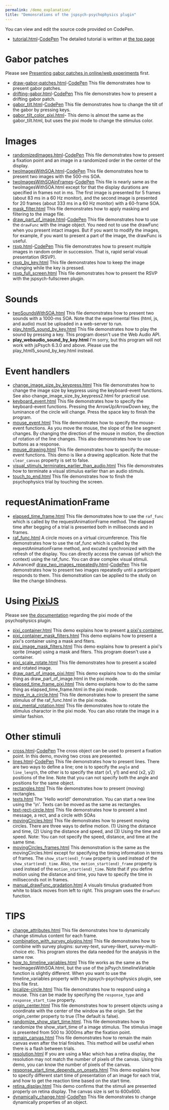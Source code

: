 ```yaml
---
permalink: /demo_explanation/
title: "Demonsrations of the jspsych-psychophysics plugin"
---
```


You can view and edit the source code provided on CodePen.

- [tutorial.html](https://www.hes.kyushu-u.ac.jp/~kurokid/jspsychophysics/demos/tutorial.html)-[CodePen](https://codepen.io/kurokida/pen/JjJoXWG) The detailed tutorial is written at [the top page](http://jspsychophysics.hes.kyushu-u.ac.jp/)

# Gabor patches

Please see [Presenting gabor patches in online/web experiments](gabor.md) first.

- [draw-gabor-patches.html](https://www.hes.kyushu-u.ac.jp/~kurokid/jspsychophysics/demos/draw-gabor-patches.html)-[CodePen](https://codepen.io/kurokida/pen/NWgPVxX) This file demonstrates how to present gabor patches.
- [drifting-gabor.html](https://www.hes.kyushu-u.ac.jp/~kurokid/jspsychophysics/demos/drifting-gabor.html?pixi_flag=1)-[CodePen](https://codepen.io/kurokida/pen/gORbJMW) This file demonstrates how to present a drifting gabor patch.
- [gabor_tilt.html](https://www.hes.kyushu-u.ac.jp/~kurokid/jspsychophysics/demos/gabor_tilt.html)-[CodePen](https://codepen.io/kurokida/pen/YzrvjvV) This file demonstrates how to change the tilt of the gabor by pressing keys.
- [gabor_tilt_color_pixi.html](https://www.hes.kyushu-u.ac.jp/~kurokid/jspsychophysics/demos/gabor_tilt_color_pixi.html)- This demo is almost the same as the gabor_tilt.html, but uses the pixi mode to change the stimulus color.

# Images

- [randomizedImages.html](https://www.hes.kyushu-u.ac.jp/~kurokid/jspsychophysics/demos/randomizedImages.html)-[CodePen](https://codepen.io/kurokida/pen/jOwEowv) This file demonstrates how to present a fixation point and an image in a randomized order in the center of the display.
- [twoImagesWithSOA.html](https://www.hes.kyushu-u.ac.jp/~kurokid/jspsychophysics/demos/twoImagesWithSOA.html)-[CodePen](https://codepen.io/kurokida/pen/BaZjxov) This file demonstrates how to present two images with the 500-ms SOA.
- [twoImagesWithSOAinFrames](https://www.hes.kyushu-u.ac.jp/~kurokid/jspsychophysics/demos/twoImagesWithSOAinFrames.html)-[CodePen](https://codepen.io/kurokida/pen/NWgxMNV) This file is nearly same as the twoImagesWithSOA.html except for that the display durations are specified in frames not in ms. The first image is presented for 5 frames (about 83 ms in a 60 Hz monitor), and the second image is presented for 20 frames (about 333 ms in a 60 Hz monitor) with a 60-frame SOA.
- [mask_filter.html](https://www.hes.kyushu-u.ac.jp/~kurokid/jspsychophysics/demos/mask_filter.html) This file demonstrates how to apply masking and filtering to the image file.
- [draw_part_of_image.html](https://www.hes.kyushu-u.ac.jp/~kurokid/jspsychophysics/demos/draw_part_of_image.html)-[CodePen](https://codepen.io/kurokida/pen/OJgMZRd) This file demonstrates how to use the `drawFunc` with the image object. You need not to use the drawFunc when you present intact images. But if you want to modify the images, for example, if you want to present a part of the image, the drawFunc is useful.
- [rsvp.html](https://www.hes.kyushu-u.ac.jp/~kurokid/jspsychophysics/demos/rsvp.html)-[CodePen](https://codepen.io/kurokida/pen/KKqwzyE) This file demonstrates how to present multiple images in random order in succession. That is, rapid serial visual presentation (RSVP).
- [rsvp_by_key.html](https://www.hes.kyushu-u.ac.jp/~kurokid/jspsychophysics/demos/rsvp_by_key.html) This file demonstrates how to keep the image changing while the key is pressed.
- [rsvp_full_screen.html](https://www.hes.kyushu-u.ac.jp/~kurokid/jspsychophysics/demos/rsvp_full_screen.html) This file demonstrates how to present the RSVP with the jspsych-fullscreen plugin.

# Sounds

- [twoSoundsWithSOA.html](https://www.hes.kyushu-u.ac.jp/~kurokid/jspsychophysics/demos/twoSoundsWithSOA.html) This file demonstrates how to present two sounds with a 1000-ms SOA. Note that the experimental files (html, js, and audio) must be uploaded in a web-server to run.
- [play_html5_sound_by_key.html](https://www.hes.kyushu-u.ac.jp/~kurokid/jspsychophysics/demos/play_html5_sound_by_key.html) This file demonstrates how to play the sound by pressing a key. This program doesn't use the Web Audio API.
- **play_webaudio_sound_by_key.html** I'm sorry, but this program will not work with jsPsych 6.3.0 and above. Please use the play_html5_sound_by_key.html instead.

# Event handlers

- [change_image_size_by_keypress.html](https://www.hes.kyushu-u.ac.jp/~kurokid/jspsychophysics/demos/change_image_size_by_keypress.html) This file demonstrates how to change the image size by keypress using the keyboard-event functions. See also change_image_size_by_keypress2.html for practical use.
- [keyboard_event.html](https://www.hes.kyushu-u.ac.jp/~kurokid/jspsychophysics/demos/keyboard_event.html) This file demonstrates how to specify the keyboard-event functions. Pressing the ArrowUp/ArrowDown key, the luminance of the circle will change. Press the space key to finish the program.
- [mouse_event.html](https://www.hes.kyushu-u.ac.jp/~kurokid/jspsychophysics/demos/mouse_event.html) This file demonstrates how to specify the mouse-event functions. As you move the mouse, the slope of the line segment changes. By changing the direction of the mouse in motion, the direction of rotation of the line changes. This also demonstrates how to use buttons as a response.
- [mouse_drawing.html](https://www.hes.kyushu-u.ac.jp/~kurokid/jspsychophysics/demos/mouse_drawing.html) This file demonstrates how to specify the mouse-event functions. This demo is like a drawing application. Note that the `clear_canvas` property is set to false.
- [visual_stimuls_terminates_earlier_than_audio.html](https://www.hes.kyushu-u.ac.jp/~kurokid/jspsychophysics/demos/visual_stimuls_terminates_earlier_than_audio.html) This file demonstrates how to terminate a visual stimulus earlier than an audio stimuls.
- [touch_to_end.html](https://www.hes.kyushu-u.ac.jp/~kurokid/jspsychophysics/demos/touch_to_end.html) This file demonstrates how to finsh the psychophysics trial by touching the screen.

# requestAnimationFrame

- [elapsed_time_frame.html](https://www.hes.kyushu-u.ac.jp/~kurokid/jspsychophysics/demos/elapsed_time_frame.html) This file demonstrates how to use the `raf_func` which is called by the requestAnimationFrame method. The elapsed time after begging of a trial is presented both in milliseconds and in frames.
- [raf_func.html](https://www.hes.kyushu-u.ac.jp/~kurokid/jspsychophysics/demos/raf_func.html) A circle moves on a virtual circumference. This file demonstrates how to use the raf_func which is called by the requestAnimationFrame method, and excuted synchronized with the refresh of the display. You can directly access the canvas (of which the context) using the raf_func. You can draw complex visual stimuli.
- Advanced! [draw_two_images_repeatedly.html](https://www.hes.kyushu-u.ac.jp/~kurokid/jspsychophysics/demos/draw_two_images_repeatedly.html)-[CodePen](https://codepen.io/kurokida/pen/KKqwLax) This file demonstrates how to present two images repeatedly until a participant responds to them. This demonstration can be applied to the study on like the change blindness.

# Using [PixiJS](https://pixijs.com/)
Please see [the documentation](pixijs.md) regarding the pixi mode of the psychophysics plugin.

- [pixi_container.html](https://www.hes.kyushu-u.ac.jp/~kurokid/jspsychophysics/demos/pixi_container.html) This demo explains how to present [a pixi's container.](https://pixijs.io/guides/basics/containers.html)
- [pixi_container_mask_filters.html](https://www.hes.kyushu-u.ac.jp/~kurokid/jspsychophysics/demos/pixi_container_mask_filters.html) This demo explains how to present a pixi's container using a mask and fiters.
- [pixi_image_mask_filters.html](https://www.hes.kyushu-u.ac.jp/~kurokid/jspsychophysics/demos/pixi_image_mask_filters.html) This demo explains how to present a pixi's sprite (image) using a mask and fiters. This program doesn't use a container.
- [pixi_scale_rotate.html](https://www.hes.kyushu-u.ac.jp/~kurokid/jspsychophysics/demos/pixi_scale_rotate.html) This file demonstrates how to present a scaled and rotated image.
- [draw_part_of_image_pixi.html](https://www.hes.kyushu-u.ac.jp/~kurokid/jspsychophysics/demos/draw_part_of_image_pixi.html) This demo explains how to do the similar thing as draw_part_of_image.html in the pixi mode.
- [elapsed_time_frame_pixi.html](https://www.hes.kyushu-u.ac.jp/~kurokid/jspsychophysics/demos/elapsed_time_frame_pixi.html) This demo explains how to do the same thing as elapsed_time_frame.html in the pixi mode.
- [move_in_a_circle.html](https://www.hes.kyushu-u.ac.jp/~kurokid/jspsychophysics/demos/move_in_a_circle.html) This file demonstrates how to present the same stimulus of the raf_func.html in the pixi mode.
- [pixi_mental_rotation.html](https://www.hes.kyushu-u.ac.jp/~kurokid/jspsychophysics/demos/pixi_mental_rotation.html) This file demonstrates how to rotate the stimulus charactor in the pixi mode. You can also rotate the image in a similar fashion.

# Other stimuli

- [cross.html](https://www.hes.kyushu-u.ac.jp/~kurokid/jspsychophysics/demos/cross.html)-[CodePen](https://codepen.io/kurokida/pen/rNwaxRP) The cross object can be used to present a fixation point. In this demo, moving two cross are presented. 
- [lines.html](https://www.hes.kyushu-u.ac.jp/~kurokid/jspsychophysics/demos/lines.html)-[CodePen](https://codepen.io/kurokida/pen/JjJxWwK) This file demonstrates how to present lines. There are two ways to define a line; one is to specify the `angle` and `line_length`, the other is to specify the start (x1, y1) and end (x2, y2) positions of the line. Note that you can not specify both the angle and positions for the same object.
- [rectangles.html](https://www.hes.kyushu-u.ac.jp/~kurokid/jspsychophysics/demos/rectangles.html) This file demonstrates how to present (moving) rectangles.
- [texts.html](https://www.hes.kyushu-u.ac.jp/~kurokid/jspsychophysics/demos/texts.html) The 'Hello world!' demonstration. You can start a new line using the '\n'. Texts can be moved as the same as rectangles.
- [text-rect-circle.html](https://www.hes.kyushu-u.ac.jp/~kurokid/jspsychophysics/demos/text-rect-circle.html) This file demonstrates how to present a text message, a rect, and a circle with SOAs
- [movingCircles.html](https://www.hes.kyushu-u.ac.jp/~kurokid/jspsychophysics/demos/movingCircles.html) This file demonstrates how to present moving circles. There are three ways to define motion. (1) Using the distance and time, (2) Using the distance and speed, and (3) Using the time and speed. Note: You can not specify the speed, distance, and time at the same time.
- [movingCircles_frames.html](https://www.hes.kyushu-u.ac.jp/~kurokid/jspsychophysics/demos/movingCircles_frames.html) This demonstration is the same as the movingCircles.html except for specifying the timing information in terms of frames. The `show_start(end)_frame` property is used instead of the `show_start(end)_time`. Also, `the motion_start(end)_frame` property is used instead of the `motion_start(end)_time`. Note that if you define motion using the distance and time, you have to specify the time in milliseconds not in frames.
- [manual_drawFunc_gradation.html](https://www.hes.kyushu-u.ac.jp/~kurokid/jspsychophysics/demos/manual_drawFunc_gradation.html) A visuals timulus graduated from white to black moves from left to right. This program uses the `drawFunc` function.

# TIPS

- [change_attributes.html](https://www.hes.kyushu-u.ac.jp/~kurokid/jspsychophysics/demos/change_attributes.html) This file demonstrates how to dynamically change stimulus content for each frame.
- [combination_with_survey_plugins.html](https://www.hes.kyushu-u.ac.jp/~kurokid/jspsychophysics/demos/combination_with_survey_plugins.html) This file demonstrates how to combine with survey plugins: survey-text, survey-likert, survey-multi-choice etc. This program stores the data needed for the analysis in the same row.
- [how_to_timeline_variables.html](https://www.hes.kyushu-u.ac.jp/~kurokid/jspsychophysics/demos/how_to_timeline_variables.html) This file works as the same as the twoImagesWithSOA.html, but the use of the jsPsych.timelineVariable function is slightly different. When you want to use the timeline_variables property with the jspsych-psychophysics plugin, see this file first.
- [localize-circle.html](https://www.hes.kyushu-u.ac.jp/~kurokid/jspsychophysics/demos/localize-circle.html) This file demonstrates how to respond using a mouse. This can be made by specifying the `response_type` and `response_start_time` property.
- [origin_center.html](https://www.hes.kyushu-u.ac.jp/~kurokid/jspsychophysics/demos/origin_center.html) This file demonstrates how to present objects using a coordinate with the center of the window as the origin. Set the origin_center property to true (The default is false).
- [randomize_show_start_time.html](https://www.hes.kyushu-u.ac.jp/~kurokid/jspsychophysics/demos/randomize_show_start_time.html). This file demonstrates how to randomize the show_start_time of a image stimulus. The stimulus image is presented from 500 to 3000ms after the fixation point.
- [remain_canvas.html](https://www.hes.kyushu-u.ac.jp/~kurokid/jspsychophysics/demos/remain_canvas.html) This file demonstrates how to remain the main canvas even after the trial finishes. This method will be useful when there is a flash between trials.
- [resolution.html](https://www.hes.kyushu-u.ac.jp/~kurokid/jspsychophysics/demos/resolution.html) If you are using a Mac which has a retina display, the resolution may not match the number of pixels of the canvas. Using this demo, you can know the number of pixels of the canvas.
- [response_start_time_depends_on_onsets.html](https://www.hes.kyushu-u.ac.jp/~kurokid/jspsychophysics/demos/response_start_time_depends_on_onsets.html) This demo explains how to specify different start time of presentation of an image for each trial, and how to get the reaction time based on the start time.
- [retina_display.html](https://www.hes.kyushu-u.ac.jp/~kurokid/jspsychophysics/demos/retina_display.html) This demo confirms that the stimuli are presented properly on retina display. The canvas size is set to 600x600.
- [dynamically_change.html](https://www.hes.kyushu-u.ac.jp/~kurokid/jspsychophysics/demos/dynamically_change.html)-[CodePen](https://codepen.io/kurokida/pen/VwWgbwz) This file demonstrates to change dynamically properties of an object.